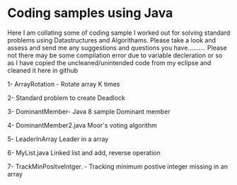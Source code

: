 # Coding samples using Java
Here I am collating some of coding sample I worked out for solving standard problems using Datastructures and Algorithams.
Please take a look and assess and send me any suggestions and questions you have..........
Please not there may be some compilation error due to variable decleration or so as I have copied the uncleaned/unintended code from my eclipse and cleaned it here in github

1- ArrayRotation -	Rotate array K times

2- Standard problem to create Deadlock

3- DominantMember-	Java 8 sample Dominant member	

4- DominantMember2.java	Moor's voting algorithm	

5- LeaderInArray	Leader in a array

6- MyList.java	Linked list and add, reverse operation

7- TrackMinPositveIntger. - Tracking minimum postive integer missing in an array
